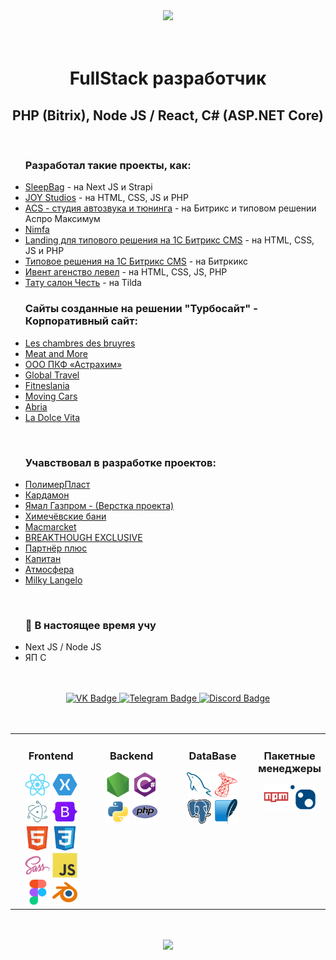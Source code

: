 <div id="header" align="center">
  <img src="https://media.giphy.com/media/v1.Y2lkPTc5MGI3NjExNGI2MTA1YWE4OWI3YTc1N2UyOTA4ODQxNDg0NDgzOGRhNGM4NTQ2ZCZjdD1n/eNfWZqTVYGRv9ZsjS3/giphy.gif" width="200" />
</div>

<br/>
<br/>

<h1 align="center">FullStack разработчик</h1>
<h2 align="center">PHP (Bitrix), Node JS / React, C# (ASP.NET Core)</h2>

<br/>

<ul>
  <h3>Разработал такие проекты, как:</h3>
  <li><a href="http://sleep-bag-shop.ru/">SleepBag</a> - на Next JS и Strapi</li>
  <li><a href="https://joystudios.ai/">JOY Studios</a> - на HTML, CSS, JS и PHP</li>
  <li><a href="https://autocs.ru/">ACS - студия автозвука и тюнинга</a> - на Битрикс и типовом решении Аспро Максимум</li>
  <li><a href="https://nimfadostavka.ru/">Nimfa</a></li>
  <li><a href="https://turbosites.ru/">Landing для типового решения на 1С Битрикс CMS</a> - на HTML, CSS, JS и PHP</li>
  <li><a href="https://test.turbosites.ru/">Типовое решения на 1С Битрикс CMS</a> - на Битркикс</li>
  <li><a href="https://level30.ru/">Ивент агенство левел</a> - на HTML, CSS, JS, PHP</li>
  <li><a href="https://4estclub.ru/">Тату салон Честь</a> - на Tilda</li>
</ul>

<ul>
  <h3>Сайты созданные на решении "Турбосайт" - Корпоративный сайт:</h3>
  <li><a href="https://les-chambres-des-bruyres.fr/">Les chambres des bruyres</a></li>
  <li><a href="https://meat-and-more.ru/">Meat and More</a></li>
  <li><a href="https://astra-farm.ru/">ООО ПКФ «Астрахим»</a></li>
  <li><a href="https://global-travel.su/">Global Travel</a></li>
  <li><a href="https://fitnesslania.ru/">Fitneslania</a></li>
  <li><a href="https://auto.turbosites.ru/">Moving Cars</a></li>
  <li><a href="https://medicine.turbosites.ru/">Abria</a></li>
  <li><a href="https://restaurant.turbosites.ru/">La Dolce Vita</a></li>
</ul>

<br/>

<ul>
  <h3>Учавствовал в разработке проектов:</h3>
  <li><a href="http://plpl.contserv.tmweb.ru/">ПолимерПласт</a></li>
  <li><a href="https://kardamon-shop.ru/">Кардамон</a></li>
  <li><a href="https://github.com/Malcev-Nikita/Yamal-Gazprom">Ямал Газпром - (Верстка проекта)</a></li>
  <li><a href="https://khimichevskiebani.ru/">Химечёвские бани</a></li>
  <li><a href="#">Macmarcket</a></li>
  <li><a href="https://breakthroughdxb.com/">BREAKTHOUGH EXCLUSIVE</a></li>
  <li><a href="https://partnerplus30.ru/">Партнёр плюс</a></li>
  <li><a href="https://astkapitan.ru/">Капитан</a></li>
  <li><a href="https://atmosfera30.ru/">Атмосфера</a></li>
  <li><a href="https://www.milkylangelo.ru/">Milky Langelo</a></li>
</ul>

<br/>

<ul>
  <h3>🦾 В настоящее время учу</h3>
  <li>Next JS / Node JS</li>
  <li>ЯП C</li>
</ul>

<br/>
<br/>

<div id="badges" align="center">
  <a href="https://vk.com/nikitamalcev03">
    <img src="https://img.shields.io/badge/VK-blue?style=for-the-badge&logo=vk&logoColor=white" alt="VK Badge"/>
  </a>
  <a href="https://t.me/nikitamalcev3">
    <img src="https://img.shields.io/badge/Telegram-00BFFF?style=for-the-badge&logo=telegram&logoColor=white" alt="Telegram Badge"/>
  </a>
  <a href="https://discord.gg/Wkh4SwNYXf">
    <img src="https://img.shields.io/badge/Discord-6A5ACD?style=for-the-badge&logo=discord&logoColor=white" alt="Discord Badge"/>
  </a>
</div>

<br/>
<br/>

<table align="center">
  <tr>
    <td valign="top" width="33%">
      <div align="center">
        <h3>Frontend</h3>
        <img src="https://github.com/devicons/devicon/blob/master/icons/react/react-original.svg" title="React" alt="React" width="40" height="40" />
        <img src="https://github.com/devicons/devicon/blob/master/icons/xamarin/xamarin-original.svg" title="XAMARIN" alt="XAMARIN" width="40" height="40" />
        <img src="https://github.com/devicons/devicon/blob/master/icons/electron/electron-original.svg" title="ElectronJS" alt="ElectronJS" width="40" height="40" />
        <img src="https://github.com/devicons/devicon/blob/master/icons/bootstrap/bootstrap-original.svg" title="Bootstrap" alt="Bootstrap" width="40" height="40" />
        <img src="https://github.com/devicons/devicon/blob/master/icons/html5/html5-original.svg" title="HTML5" alt="HTML5" width="40" height="40" />
        <img src="https://github.com/devicons/devicon/blob/master/icons/css3/css3-original.svg" title="CSS3" alt="CSS3" width="40" height="40" />
        <img src="https://github.com/devicons/devicon/blob/master/icons/sass/sass-original.svg" title="SASS" alt="SASS" width="40" height="40" />
        <img src="https://github.com/devicons/devicon/blob/master/icons/javascript/javascript-original.svg" title="JS" alt="JS" width="40" height="40" />
        <img src="https://github.com/devicons/devicon/blob/master/icons/figma/figma-original.svg" title="Figma" alt="Figma" width="40" height="40" />
        <img src="https://github.com/devicons/devicon/blob/master/icons/blender/blender-original.svg" title="Blender" alt="Blender" width="40" height="40" />
      </div>
    </td>
    <td valign="top" width="33%">
      <div align="center">
        <h3>Backend</h3>
        <img src="https://github.com/devicons/devicon/blob/master/icons/nodejs/nodejs-original.svg" title="NodeJS" alt="NodeJS" width="40" height="40" />
        <img src="https://github.com/devicons/devicon/blob/master/icons/csharp/csharp-original.svg" title="C#" alt="C#" width="40" height="40" />
        <img src="https://github.com/devicons/devicon/blob/master/icons/python/python-original.svg" title="Python" alt="Python" width="40" height="40" />
        <img src="https://github.com/devicons/devicon/blob/master/icons/php/php-original.svg" title="PHP" alt="PHP" width="40" height="40" />
      </div>
    </td>
    <td valign="top" width="33%">
      <div align="center">
        <h3>DataBase</h3>
        <img src="https://github.com/devicons/devicon/blob/master/icons/mysql/mysql-original.svg" title="MySQL" alt="MySQL" width="40" height="40" />
        <img src="https://github.com/devicons/devicon/blob/master/icons/microsoftsqlserver/microsoftsqlserver-plain.svg" title="TransactSQL" alt="TransactSQL" width="40" height="40" />
        <img src="https://github.com/devicons/devicon/blob/master/icons/postgresql/postgresql-original.svg" title="PostrgeSQL" alt="PostrgeSQL" width="40" height="40" />
        <img src="https://github.com/devicons/devicon/blob/master/icons/sqlite/sqlite-original.svg" title="sqlite" alt="sqlite" width="40" height="40" />
      </div>
    </td>
    <td valign="top" width="33%">
      <div align="center">
        <h3>Пакетные менеджеры</h3>
        <img src="https://github.com/devicons/devicon/blob/master/icons/npm/npm-original-wordmark.svg" title="npm" alt="npm" width="40" height="40" />
        <img src="https://github.com/devicons/devicon/blob/master/icons/nuget/nuget-original.svg" title="NuGet" alt="NuGet" width="40" height="40" />
      </div>
    </td>
    </td>
  </tr>
</table>

<br/>
<br/>

<div align="center">
  <picture>
    <source 
      srcset="https://github-readme-stats.vercel.app/api?username=Malcev-Nikita&show_icons=true&theme=dark"
      media="(prefers-color-scheme: dark)"
    />
    <source
      srcset="https://github-readme-stats.vercel.app/api?username=Malcev-Nikita&show_icons=true"
      media="(prefers-color-scheme: light), (prefers-color-scheme: no-preference)"
    />
  <img src="https://github-readme-stats.vercel.app/api?username=Malcev-Nikita&show_icons=true" />
  </picture>
</div>
